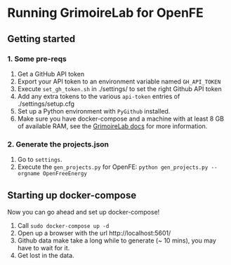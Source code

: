 # Running GrimoireLab for OpenFE

## Getting started

### 1. Some pre-reqs

1. Get a GitHub API token
2. Export your API token to an environment variable named `GH_API_TOKEN`
3. Execute `set_gh_token.sh` in ./settings/ to set the right Github API token
4. Add any extra tokens to the various `api-token` entries of ./settings/setup.cfg
4. Set up a Python environment with `PyGithub` installed.
5. Make sure you have docker-compose and a machine with at least 8 GB of available RAM, see the [GrimoireLab docs](https://chaoss.github.io/grimoirelab-tutorial/docs/getting-started/setup/#requirements) for more information.

### 2. Generate the projects.json

1. Go to `settings`.
2. Execute the `gen_projects.py` for OpenFE: `python gen_projects.py --orgname OpenFreeEnergy`

## Starting up docker-compose

Now you can go ahead and set up docker-compose!

1. Call `sudo docker-compose up -d`
2. Open up a browser with the url http://localhost:5601/
3. Github data make take a long while to generate (~ 10 mins), you may have to wait for it.
4. Get lost in the data.
